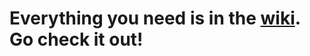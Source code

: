# Everything you need is in the  [wiki](https://github.com/darwinnacionales/LearnGoLang/wiki). Go check it out!
